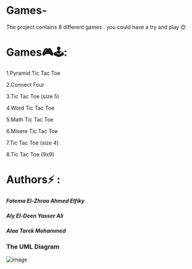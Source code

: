 # Games-
The project contains 8 different games . you could have a try and play 😊

# Games🎮🕹️:
1.Pyramid Tic Tac Toe

2.Connect Four

3.Tic Tac Toe (size 5)

4.Word Tic Tac Toe

5.Math Tic Tac Toe

6.Misere Tic Tac Toe

7.Tic Tac Toe (size 4)

8.Tic Tac Toe (9x9)


# Authors⚡ :

#####  Fatema El-Zhraa Ahmed Elfiky
##### Aly El-Deen Yasser Ali
##### Alaa Tarek Mohammed  


### The UML Diagram
![image](https://github.com/user-attachments/assets/4cc7cd0b-31a7-46c1-a6d0-47a1e598f0a3)


